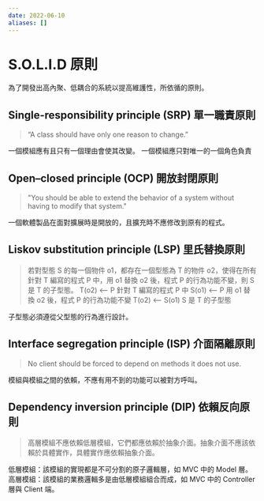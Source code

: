 ```yaml
---
date: 2022-06-10
aliases: []
---
```


# S.O.L.I.D 原則

為了開發出高內聚、低耦合的系統以提高維護性，所依循的原則。

## Single-responsibility principle (SRP) 單一職責原則

> “A class should have only one reason to change.”

一個模組應有且只有一個理由會使其改變。
一個模組應只對唯一的一個角色負責

## Open–closed principle (OCP) 開放封閉原則

> "You should be able to extend the behavior of a system without having to modify that system."

一個軟體製品在面對擴展時是開放的，且擴充時不應修改到原有的程式。

## Liskov substitution principle (LSP) 里氏替換原則

> 若對型態 S 的每一個物件 o1，都存在一個型態為 T 的物件 o2，使得在所有針對 T 編寫的程式 P 中，用 o1 替換 o2 後，程式 P 的行為功能不變，則 S 是 T 的子型態。
> T(o2) <-- P 針對 T 編寫的程式 P 中
> S(o1) <-- P 用 o1 替換 o2 後，程式 P 的行為功能不變
> T(o2) <-- S(o1) S 是 T 的子型態

子型態必須遵從父型態的行為進行設計。

## Interface segregation principle (ISP) 介面隔離原則

> No client should be forced to depend on methods it does not use.

模組與模組之間的依賴，不應有用不到的功能可以被對方呼叫。

## Dependency inversion principle (DIP) 依賴反向原則

> 高層模組不應依賴低層模組，它們都應依賴於抽象介面。抽象介面不應該依賴於具體實作，具體實作應依賴抽象介面。

低層模組：該模組的實現都是不可分割的原子邏輯層，如 MVC 中的 Model 層。
高層模組：該模組的業務邏輯多是由低層模組組合而成，如 MVC 中的 Controller 層與 Client 端。
